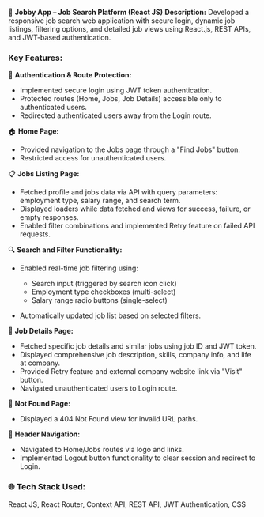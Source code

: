 💼 **Jobby App – Job Search Platform (React JS)**
**Description:** Developed a responsive job search web application with secure login, dynamic job listings, filtering options, and detailed job views using React.js, REST APIs, and JWT-based authentication.

### Key Features:

🔐 **Authentication & Route Protection:**

* Implemented secure login using JWT token authentication.
* Protected routes (Home, Jobs, Job Details) accessible only to authenticated users.
* Redirected authenticated users away from the Login route.

🏠 **Home Page:**

* Provided navigation to the Jobs page through a "Find Jobs" button.
* Restricted access for unauthenticated users.

📋 **Jobs Listing Page:**

* Fetched profile and jobs data via API with query parameters: employment type, salary range, and search term.
* Displayed loaders while data fetched and views for success, failure, or empty responses.
* Enabled filter combinations and implemented Retry feature on failed API requests.

🔍 **Search and Filter Functionality:**

* Enabled real-time job filtering using:

  * Search input (triggered by search icon click)
  * Employment type checkboxes (multi-select)
  * Salary range radio buttons (single-select)
* Automatically updated job list based on selected filters.

📄 **Job Details Page:**

* Fetched specific job details and similar jobs using job ID and JWT token.
* Displayed comprehensive job description, skills, company info, and life at company.
* Provided Retry feature and external company website link via "Visit" button.
* Navigated unauthenticated users to Login route.

🚫 **Not Found Page:**

* Displayed a 404 Not Found view for invalid URL paths.

🧭 **Header Navigation:**

* Navigated to Home/Jobs routes via logo and links.
* Implemented Logout button functionality to clear session and redirect to Login.

### 🌐 Tech Stack Used:

React JS, React Router, Context API, REST API, JWT Authentication, CSS
